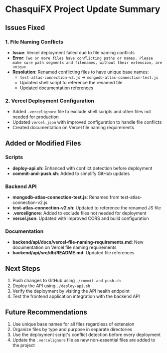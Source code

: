 # ChasquiFX Project Update Summary

## Issues Fixed

### 1. File Naming Conflicts

- **Issue**: Vercel deployment failed due to file naming conflicts
- **Error**: `Two or more files have conflicting paths or names. Please make sure path segments and filenames, without their extension, are unique.`
- **Resolution**: Renamed conflicting files to have unique base names:
  - `test-atlas-connection-v2.js` → `mongodb-atlas-connection-test.js`
  - Updated shell script to reference the renamed file
  - Updated documentation references

### 2. Vercel Deployment Configuration

- Added `.vercelignore` file to exclude shell scripts and other files not needed for production
- Updated `vercel.json` with improved configuration to handle file conflicts
- Created documentation on Vercel file naming requirements

## Added or Modified Files

### Scripts

- **deploy-api.sh**: Enhanced with conflict detection before deployment
- **commit-and-push.sh**: Added to simplify GitHub updates

### Backend API

- **mongodb-atlas-connection-test.js**: Renamed from test-atlas-connection-v2.js
- **test-atlas-connection-v2.sh**: Updated to reference the renamed JS file
- **.vercelignore**: Added to exclude files not needed for deployment
- **vercel.json**: Updated with improved CORS and build configuration

### Documentation

- **backend/api/docs/vercel-file-naming-requirements.md**: New documentation on Vercel file naming requirements
- **backend/api/src/db/README.md**: Updated file references

## Next Steps

1. Push changes to GitHub using `./commit-and-push.sh`
2. Deploy the API using `./deploy-api.sh`
3. Verify the deployment by visiting the API health endpoint
4. Test the frontend application integration with the backend API

## Future Recommendations

1. Use unique base names for all files regardless of extension
2. Organize files by type and purpose in separate directories
3. Use the deployment script's conflict detection before every deployment
4. Update the `.vercelignore` file as new non-essential files are added to the project
